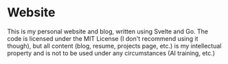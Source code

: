 # Website

This is my personal website and blog, written using Svelte and Go.
The code is licensed under the MIT License (I don't recommend using it though), but all content (blog, resume, projects page, etc.) is my intellectual property and is not to be used under any circumstances (AI training, etc.)
